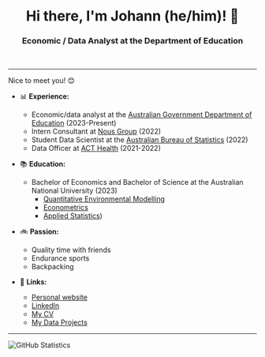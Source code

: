 <h1 align="center">Hi there, I'm Johann (he/him)! 👋</h1>

<h3 align="center"> Economic / Data Analyst at the Department of Education </h3>

<br>

---

Nice to meet you! 😊

- 📊 **Experience:**
  - Economic/data analyst at the [Australian Government Department of Education](https://www.education.gov.au/) (2023-Present)
  - Intern Consultant at [Nous Group](https://nousgroup.com/) (2022)
  - Student Data Scientist at the [Australian Bureau of Statistics](https://www.abs.gov.au/) (2022)
  - Data Officer at [ACT Health](https://www.health.act.gov.au/) (2021-2022)

- 📚 **Education:**
  - Bachelor of Economics and Bachelor of Science at the Australian National University (2023)
    - [Quantitative Environmental Modelling](https://programsandcourses.anu.edu.au/2023/major/quem-maj)
    - [Econometrics](https://programsandcourses.anu.edu.au/2023/minor/emet-min)
    - [Applied Statistics](https://programsandcourses.anu.edu.au/2023/minor/apst-min))

- 🚲 **Passion:**
  - Quality time with friends
  - Endurance sports
  - Backpacking

- 📝 **Links:**
  - [Personal website](https://johann-wagner.github.io/)
  - [LinkedIn](https://www.linkedin.com/in/johannwagner/)
  - [My CV](https://johann-wagner.github.io/cv/)
  - [My Data Projects](https://johann-wagner.github.io/projects/)

---

![GitHub Statistics](https://github-readme-stats.vercel.app/api?username=johann-wagner)
